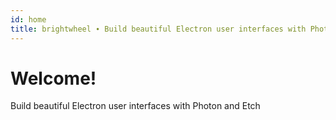 ```yaml
---
id: home
title: brightwheel ∙ Build beautiful Electron user interfaces with Photon and Etch
---
```


# Welcome!

Build beautiful Electron user interfaces with Photon and Etch

